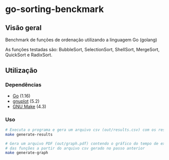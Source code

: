 # go-sorting-benckmark

## Visão geral

Benchmark de funções de ordenação utilizando a linguagem Go (golang)

As funções testadas são: BubbleSort, SelectionSort, ShellSort, MergeSort, QuickSort e RadixSort.

## Utilização

### Dependências

- [Go](https://golang.org/doc/install) (1.16)
- [gnuplot](http://gnuplot.sourceforge.net/download.html) (5.2)
- [GNU Make](https://www.gnu.org/software/make/) (4.3)

### Uso 

```bash
# Executa o programa e gera um arquivo csv (out/results.csv) com os resultados
make generate-results 

# Gera um arquivo PDF (out/graph.pdf) contendo o gráfico do tempo de execução 
# das funções a partir do arquivo csv gerado no passo anterior
make generate-graph
```
